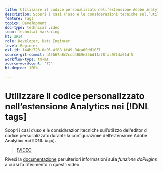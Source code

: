 ```yaml
---
title: Utilizzare il codice personalizzato nell’estensione Adobe Analytics nei  [!DNL tags]
description: Scopri i casi d’uso e le considerazioni tecniche sull’utilizzo dell’editor di codice personalizzato durante la configurazione dell’estensione Adobe Analytics nei  [!DNL tags].
feature: Tags
topics: Development
doc-type: technical video
team: Technical Marketing
kt: 2914
role: Developer, Data Engineer
level: Beginner
exl-id: f44bc723-0a05-4f88-8f49-04ca00dd1057
source-git-commit: a45667a8d7ccb46b9e33bd11a78fac9714a61df5
workflow-type: tm+mt
source-wordcount: '73'
ht-degree: 100%

---
```


# Utilizzare il codice personalizzato nell’estensione Analytics nei [!DNL tags]

Scopri i casi d’uso e le considerazioni tecniche sull’utilizzo dell’editor di codice personalizzato durante la configurazione dell’estensione Adobe Analytics nei [!DNL tags].

>[!VIDEO](https://video.tv.adobe.com/v/27272/?quality=12&learn=on)

Rivedi la [documentazione](https://experienceleague.adobe.com/docs/analytics/implementation/vars/plugins/impl-plugins.html?lang=it) per ulteriori informazioni sulla <i>funzione doPlugins</i> a cui si fa riferimento in questo video.
